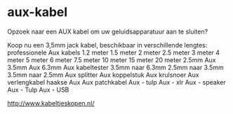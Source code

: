 # aux-kabel
Opzoek naar een AUX kabel om uw geluidsapparatuur aan te sluiten?

Koop nu een 3,5mm jack kabel, beschikbaar in verschillende lengtes:
professionele Aux kabels
1.2 meter
1.5 meter
2 meter
2.5 meter
3 meter
4 meter
5 meter
6 meter
7.5 meter
10 meter
15 meter
20 meter
2.5mm Aux
3.5mm Aux
6.3mm Aux
kabeltester
3.5mm naar 6.3mm
2.5mm naar 3.5mm
3.5mm naar 2.5mm
Aux splitter
Aux koppelstuk
Aux krulsnoer
Aux verlengkabel
haakse Aux
Aux patchkabel
Aux - tulp
Aux - xlr
Aux - speaker
Aux - Tulp
Aux - USB

http://www.kabeltjeskopen.nl/
